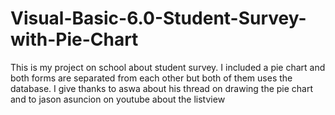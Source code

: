 # Visual-Basic-6.0-Student-Survey-with-Pie-Chart
This is my project on school about student survey. I included a pie chart and both forms are separated from each other but both of them uses the database. I give thanks to aswa about his thread on drawing the pie chart and to jason asuncion on youtube about the listview
